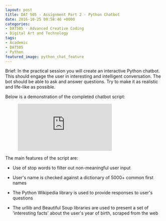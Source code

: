 ```yaml
---
layout: post
title: DAT 505 - Assignment Part 2 - Python Chatbot
date: 2016-10-25 09:58:46 +0000
categories:
- DAT505 - Advanced Creative Coding
- Digital Art and Technology
tags:
- Academic
- DAT505
- Python
featured_image: python_chat_feature
---
```

Brief: In the practical session you will create an interactive Python chatbot. This should engage the user in interesting and intelligent conversation. The bot should be able to ask and answer questions. Try to make it as realistic and life-like as possible.

Below is a demonstration of the completed chatbot script:

<figure>
<div class="embed-container">
<iframe src="https://www.youtube.com/embed/XsKA09tUvXQ" frameborder="0" allow="accelerometer; autoplay; clipboard-write; encrypted-media; gyroscope; picture-in-picture" allowfullscreen></iframe>
</div>
</figure>

The main features of the script are:

- Use of stop words to filter out non-meaningful user input

- User's name is checked against a dictionary of 5000+ common first names

- The Python Wikipedia library is used to provide responses to user's questions

- The urllib and Beautiful Soup libraries are used to present a set of 'interesting facts' about the user's year of birth, scraped from the web

